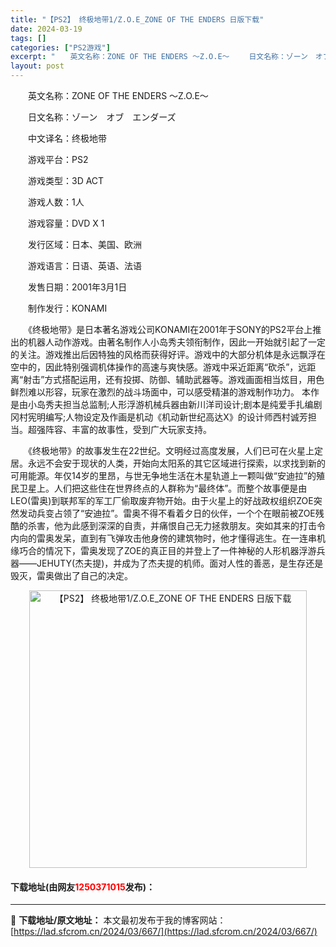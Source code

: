 ```yaml
---
title: "【PS2】 终极地带1/Z.O.E_ZONE OF THE ENDERS 日版下载"
date: 2024-03-19
tags: []
categories: ["PS2游戏"]
excerpt: "　　英文名称：ZONE OF THE ENDERS ～Z.O.E～ 　　日文名称：ゾーン　オブ　エンダーズ 　　中文译名：终极地带 　　游戏平台：PS2 　　游戏类型：3D ACT 　　游戏人数：1人 　　游戏容量：DVD X 1 　　发行区域：日本、美国、欧洲 　　游戏语言：日语、英语、法语 　　&hellip;"
layout: post
---
```


 <p>　　英文名称：ZONE OF THE ENDERS ～Z.O.E～</p> <p>　　日文名称：ゾーン　オブ　エンダーズ</p> <p>　　中文译名：终极地带</p> <p>　　游戏平台：PS2</p> <p>　　游戏类型：3D ACT</p> <p>　　游戏人数：1人</p> <p>　　游戏容量：DVD X 1</p> <p>　　发行区域：日本、美国、欧洲</p> <p>　　游戏语言：日语、英语、法语</p> <p>　　发售日期：2001年3月1日</p> <p>　　制作发行：KONAMI</p> <p>　　《终极地带》是日本著名游戏公司KONAMI在2001年于SONY的PS2平台上推出的机器人动作游戏。由著名制作人小岛秀夫领衔制作，因此一开始就引起了一定的关注。游戏推出后因特独的风格而获得好评。游戏中的大部分机体是永远飘浮在空中的，因此特别强调机体操作的高速与爽快感。游戏中采近距离&ldquo;砍杀&rdquo;，远距离&ldquo;射击&rdquo;方式搭配运用，还有投掷、防御、辅助武器等。游戏画面相当炫目，用色鲜烈难以形容，玩家在激烈的战斗场面中，可以感受精湛的游戏制作功力。 本作是由小岛秀夫担当总监制;人形浮游机械兵器由新川洋司设计;剧本是纯爱手扎编剧冈村宪明编写;人物设定及作画是机动《机动新世纪高达X》的设计师西村诚芳担当。超强阵容、丰富的故事性，受到广大玩家支持。</p> <p>　　《终极地带》的故事发生在22世纪。文明经过高度发展，人们已可在火星上定居。永远不会安于现状的人类，开始向太阳系的其它区域进行探索，以求找到新的可用能源。年仅14岁的里昂，与世无争地生活在木星轨道上一颗叫做&ldquo;安迪拉&rdquo;的殖民卫星上。人们把这些住在世界终点的人群称为&ldquo;最终体&rdquo;。而整个故事便是由LEO(雷奥)到联邦军的军工厂偷取废弃物开始。由于火星上的好战政权组织ZOE突然发动兵变占领了&ldquo;安迪拉&rdquo;。雷奥不得不看着夕日的伙伴，一个个在眼前被ZOE残酷的杀害，他为此感到深深的自责，并痛恨自己无力拯救朋友。突如其来的打击令内向的雷奥发呆，直到有飞弹攻击他身傍的建筑物时，他才懂得逃生。在一连串机缘巧合的情况下，雷奥发现了ZOE的真正目的并登上了一件神秘的人形机器浮游兵器&mdash;&mdash;JEHUTY(杰夫提)，并成为了杰夫提的机师。面对人性的善恶，是生存还是毁灭，雷奥做出了自己的决定。</p> <p align="center"><img align="" border="0" src="https://lad.sfcrom.cn/wp-content/uploads/2024/03/20240319_65f99970b2922.jpg" width="444" alt="【PS2】 终极地带1/Z.O.E_ZONE OF THE ENDERS 日版下载" /></p> <p><h4>下载地址(由网友<font color="red">1250371015</font>发布)：</h4></p> 

---
📖 **下载地址/原文地址：** 本文最初发布于我的博客网站：[https://lad.sfcrom.cn/2024/03/667/](https://lad.sfcrom.cn/2024/03/667/)
